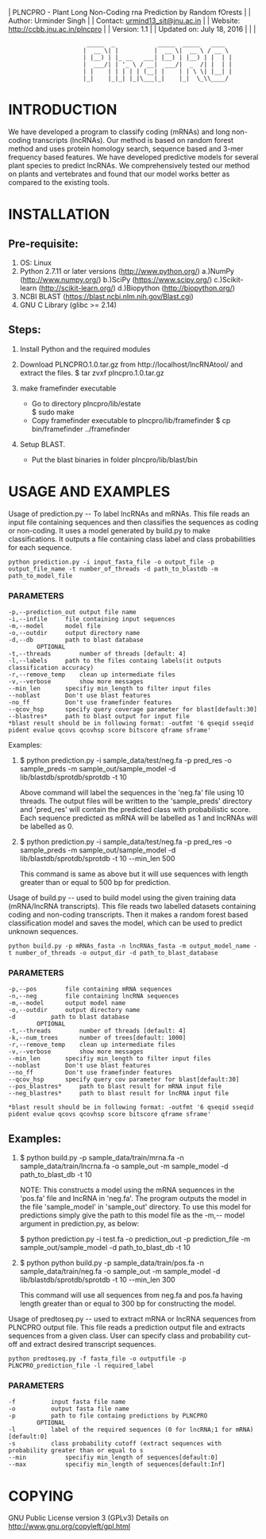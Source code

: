 
|  PLNCPRO - 	Plant Long Non-Coding rna Prediction by Random fOrests |
|  Author: 	Urminder Singh                                         |
|  Contact: 	urmind13_sit@jnu.ac.in                                 |
|  Website:     http://ccbb.jnu.ac.in/plncpro                          |
|  Version: 	1.1                                                    |
|  Updated on: 	July 18, 2016                                          |
|                                                                      |


                          _____  _            _____  _____   ____  
                         |  __ \| |          |  __ \|  __ \ / __ \ 
                         | |__) | |_ __   ___| |__) | |__) | |  | |
                         |  ___/| | '_ \ / __|  ___/|  _  /| |  | |
                         | |    | | | | | (__| |    | | \ \| |__| |
                         |_|    |_|_| |_|\___|_|    |_|  \_\\____/ 
                                           

#  INTRODUCTION

We have developed a program to classify coding (mRNAs) and long non-coding transcripts (lncRNAs).
Our method is based on random forest method and uses protein homology search, sequence based and 3-mer frequency based features. 
We have developed predictive models for several plant species to predict lncRNAs. 
We comprehensively tested our method on plants and vertebrates and found that our model works better as compared to the existing tools.


#  INSTALLATION

## Pre-requisite: 
1. OS: Linux
2. Python 2.7.11 or later versions (http://www.python.org/)
	a.)NumPy (http://www.numpy.org/)
	b.)SciPy (https://www.scipy.org/)
	c.)Scikit-learn (http://scikit-learn.org/)
	d.)Biopython (http://biopython.org/)
3. NCBI BLAST (https://blast.ncbi.nlm.nih.gov/Blast.cgi)
4. GNU C Library (glibc >= 2.14)

## Steps:
1. Install Python and the required modules

2. Download PLNCPRO.1.0.tar.gz from http://localhost/lncRNAtool/
   and extract the files.
   $ tar zvxf plncpro.1.0.tar.gz

3. make framefinder executable
   * Go to directory plncpro/lib/estate	    
   $ sudo make
   * Copy framefinder executable to plncpro/lib/framefinder
   $ cp bin/framefinder ../framefinder

3. Setup BLAST.
   * Put the blast binaries in folder plncpro/lib/blast/bin

  
#  USAGE AND EXAMPLES

Usage of prediction.py -- To label lncRNAs and mRNAs. This file reads an input
file containing sequences and then classifies the sequences as coding or
non-coding. It uses a model generated by build.py to make classifications.
It outputs a file containing class label and class probabilities for each
sequence.
 
```
python prediction.py -i input_fasta_file -o output_file -p output_file_name -t number_of_threads -d path_to_blastdb -m path_to_model_file
```

### PARAMETERS

```	
-p,--prediction_out	output file name
-i,--infile		file containing input sequences
-m,--model		model file
-o,--outdir		output directory name
-d,--db			path to blast database
		OPTIONAL
-t,--threads		number of threads [default: 4]
-l,--labels		path to the files containg labels(it outputs classification accuracy)
-r,--remove_temp	clean up intermediate files
-v,--verbose		show more messages
--min_len		specifiy min_length to filter input files
--noblast		Don't use blast features
-no_ff			Don't use framefinder features
--qcov_hsp		specify query coverage parameter for blast[default:30]
--blastres*		path to blast output for input file
*blast result should be in following format: -outfmt '6 qseqid sseqid pident evalue qcovs qcovhsp score bitscore qframe sframe'
```
Examples: 
1. $ python prediction.py -i sample_data/test/neg.fa -p pred_res -o sample_preds -m sample_out/sample_model -d lib/blastdb/sprotdb/sprotdb -t 10

   Above command will label the sequences in the 'neg.fa' file using
   10 threads. The output files will be written to the 'sample_preds'
   directory and 'pred_res' will contain the predicted class with
   probabilistic score. Each sequence predicted as mRNA will be
   labelled as 1 and lncRNAs will be labelled as 0.

   

2. $ python prediction.py -i sample_data/test/neg.fa -p pred_res -o sample_preds -m sample_out/sample_model -d lib/blastdb/sprotdb/sprotdb -t 10 --min_len 500

   This command is same as above but it will use sequences with length
   greater than or equal to 500 bp for prediction.

   
     


Usage of build.py -- used to build model using the given training data
(mRNA/lncRNA transcripts). This file reads two labelled datasets
containing coding and non-coding transcripts. Then it makes a random
forest based classification model and saves the model, which can be used
to predict unknown sequences.

 
```
python build.py -p mRNAs_fasta -n lncRNAs_fasta -m output_model_name -t number_of_threads -o output_dir -d path_to_blast_database
```
		
### PARAMETERS   
```
-p,--pos		file containing mRNA sequences
-n,--neg		file containing lncRNA sequences
-m,--model		output model name
-o,--outdir		output directory name
-d			path to blast database
		OPTIONAL
-t,--threads		number of threads [default: 4]
-k,--num_trees		number of trees[default: 1000]
-r,--remove_temp	clean up intermediate files
-v,--verbose		show more messages	
--min_len		specifiy min_length to filter input files
--noblast		Don't use blast features
--no_ff			Don't use framefinder features
--qcov_hsp		specify query cov parameter for blast[default:30]
--pos_blastres*		path to blast result for mRNA input file
--neg_blastres*		path to blast result for lncRNA input file

*blast result should be in following format: -outfmt '6 qseqid sseqid pident evalue qcovs qcovhsp score bitscore qframe sframe' 
```   

## Examples: 
1. $ python build.py -p sample_data/train/mrna.fa -n sample_data/train/lncrna.fa -o sample_out -m sample_model -d path_to_blast_db -t 10

   NOTE: This constructs a model using the mRNA sequences in the
   'pos.fa' file and lncRNA in 'neg.fa'. The program outputs the model in
   the file 'sample_model' in 'sample_out' directory. 
   To use this model for predictions simply give the path to this 
   model file as the -m,-- model argument in prediction.py, as below:
   
    $ python prediction.py -i test.fa -o prediction_out -p prediction_file -m sample_out/sample_model -d path_to_blast_db -t 10

2. $ python python build.py -p sample_data/train/pos.fa -n sample_data/train/neg.fa -o sample_out -m sample_model -d lib/blastdb/sprotdb/sprotdb -t 10 --min_len 300

   This command will use all sequences from neg.fa and pos.fa having
   length greater than or equal to 300 bp for constructing the model.




Usage of predtoseq.py -- used to extract mRNA or lncRNA sequences from
PLNCPRO output file. This file reads a prediction output file and
extracts sequences from a given class. User can specify class and
probability cut-off and extract desired transcript sequences.


```
python predtoseq.py -f fasta_file -o outputfile -p PLNCPRO_prediction_file -l required_label 
```
  		
### PARAMETERS
```
-f			input fasta file name
-o			output fasta file name	
-p			path to file containg predictions by PLNCPRO
		OPTIONAL
-l			label of the required sequences (0 for lncRNA;1 for mRNA) [default:0]
-s			class probability cutoff (extract sequences with probability greater than or equal to s
--min			specifiy min_length of sequences[default:0]
--max			specifiy min_length of sequences[default:Inf]
```



# COPYING

GNU Public License version 3 (GPLv3)
Details on http://www.gnu.org/copyleft/gpl.html

